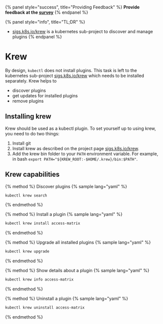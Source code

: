{% panel style="success", title="Providing Feedback" %}
**Provide feedback at the [survey](https://www.surveymonkey.com/r/CLQBQHR)**
{% endpanel %}

{% panel style="info", title="TL;DR" %}
- [sigs.k8s.io/krew](https://sigs.k8s.io/krew/#installation) is a kubernetes sub-project to discover and manage plugins
{% endpanel %}

# Krew

By design, `kubectl` does not install plugins. This task is left to the kubernetes sub-project
[sigs.k8s.io/krew](https://sigs.k8s.io/krew/#installation) which needs to be installed separately.
Krew helps to

- discover plugins
- get updates for installed plugins
- remove plugins

## Installing krew

Krew should be used as a kubectl plugin. To set yourself up to using krew, you need to do two things:

1. Install git
1. Install krew as described on the project page [sigs.k8s.io/krew](https://sigs.k8s.io/krew/#installation).
1. Add the krew bin folder to your `PATH` environment variable. For example, in bash `export PATH="${KREW_ROOT:-$HOME/.krew}/bin:$PATH"`.

## Krew capabilities

{% method %}
Discover plugins
{% sample lang="yaml" %}
```bash
kubectl krew search
```
{% endmethod %}

{% method %}
Install a plugin
{% sample lang="yaml" %}
```bash
kubectl krew install access-matrix
```
{% endmethod %}

{% method %}
Upgrade all installed plugins
{% sample lang="yaml" %}
```bash
kubectl krew upgrade
```
{% endmethod %}

{% method %}
Show details about a plugin
{% sample lang="yaml" %}
```bash
kubectl krew info access-matrix
```
{% endmethod %}

{% method %}
Uninstall a plugin
{% sample lang="yaml" %}
```bash
kubectl krew uninstall access-matrix
```
{% endmethod %}
